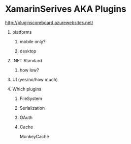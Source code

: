 # XamarinSerives AKA Plugins

http://pluginscoreboard.azurewebsites.net/

1.  platforms

    1.  mobile only?
    
    2.  desktop
    
    
2.  .NET Standard 

    1.  how low?
    
3.  UI (yes/no/how much)

4.  Which plugins

    1.  FileSystem
    
    2.  Serialization
    
    3.  OAuth
    
    4.  Cache
    
        MonkeyCache
